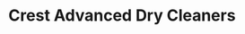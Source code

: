 ---
title: "Crest Advanced Dry Cleaners"
url: /herndon/crest-advanced-dry-cleaners/
shop: laundry
---